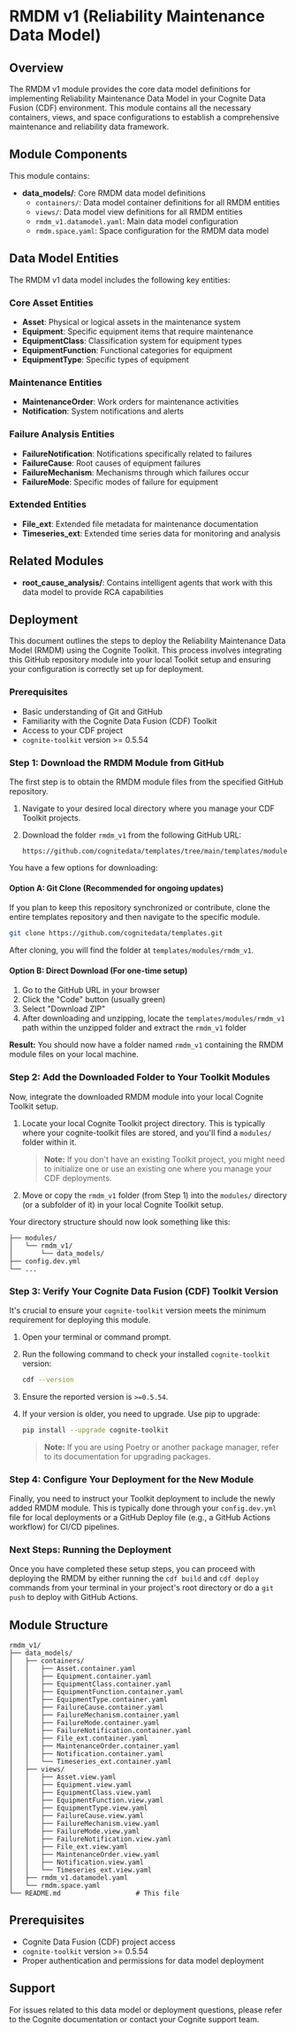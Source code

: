 # RMDM v1 (Reliability Maintenance Data Model)

## Overview

The RMDM v1 module provides the core data model definitions for implementing Reliability Maintenance Data Model in your Cognite Data Fusion (CDF) environment. This module contains all the necessary containers, views, and space configurations to establish a comprehensive maintenance and reliability data framework.

## Module Components

This module contains:
- **data_models/**: Core RMDM data model definitions
  - `containers/`: Data model container definitions for all RMDM entities
  - `views/`: Data model view definitions for all RMDM entities
  - `rmdm_v1.datamodel.yaml`: Main data model configuration
  - `rmdm.space.yaml`: Space configuration for the RMDM data model

## Data Model Entities

The RMDM v1 data model includes the following key entities:

### Core Asset Entities
- **Asset**: Physical or logical assets in the maintenance system
- **Equipment**: Specific equipment items that require maintenance
- **EquipmentClass**: Classification system for equipment types
- **EquipmentFunction**: Functional categories for equipment
- **EquipmentType**: Specific types of equipment

### Maintenance Entities
- **MaintenanceOrder**: Work orders for maintenance activities
- **Notification**: System notifications and alerts

### Failure Analysis Entities
- **FailureNotification**: Notifications specifically related to failures
- **FailureCause**: Root causes of equipment failures
- **FailureMechanism**: Mechanisms through which failures occur
- **FailureMode**: Specific modes of failure for equipment

### Extended Entities
- **File_ext**: Extended file metadata for maintenance documentation
- **Timeseries_ext**: Extended time series data for monitoring and analysis

## Related Modules

- **root_cause_analysis/**: Contains intelligent agents that work with this data model to provide RCA capabilities

## Deployment

This document outlines the steps to deploy the Reliability Maintenance Data Model (RMDM) using the Cognite Toolkit. This process involves integrating this GitHub repository module into your local Toolkit setup and ensuring your configuration is correctly set up for deployment.

### Prerequisites
- Basic understanding of Git and GitHub
- Familiarity with the Cognite Data Fusion (CDF) Toolkit
- Access to your CDF project
- `cognite-toolkit` version >= 0.5.54

### Step 1: Download the RMDM Module from GitHub

The first step is to obtain the RMDM module files from the specified GitHub repository.

1. Navigate to your desired local directory where you manage your CDF Toolkit projects.

2. Download the folder `rmdm_v1` from the following GitHub URL: 
   ```
   https://github.com/cognitedata/templates/tree/main/templates/modules/rmdm_v1
   ```

You have a few options for downloading:

#### Option A: Git Clone (Recommended for ongoing updates)
If you plan to keep this repository synchronized or contribute, clone the entire templates repository and then navigate to the specific module.

```bash
git clone https://github.com/cognitedata/templates.git
```

After cloning, you will find the folder at `templates/modules/rmdm_v1`.

#### Option B: Direct Download (For one-time setup)
1. Go to the GitHub URL in your browser
2. Click the "Code" button (usually green)
3. Select "Download ZIP"
4. After downloading and unzipping, locate the `templates/modules/rmdm_v1` path within the unzipped folder and extract the `rmdm_v1` folder

**Result:** You should now have a folder named `rmdm_v1` containing the RMDM module files on your local machine.

### Step 2: Add the Downloaded Folder to Your Toolkit Modules

Now, integrate the downloaded RMDM module into your local Cognite Toolkit setup.

1. Locate your local Cognite Toolkit project directory. This is typically where your cognite-toolkit files are stored, and you'll find a `modules/` folder within it.

   > **Note:** If you don't have an existing Toolkit project, you might need to initialize one or use an existing one where you manage your CDF deployments.

2. Move or copy the `rmdm_v1` folder (from Step 1) into the `modules/` directory (or a subfolder of it) in your local Cognite Toolkit setup.

Your directory structure should now look something like this:

```
├── modules/
│   └── rmdm_v1/
│       └── data_models/
├── config.dev.yml
└── ...
```

### Step 3: Verify Your Cognite Data Fusion (CDF) Toolkit Version

It's crucial to ensure your `cognite-toolkit` version meets the minimum requirement for deploying this module.

1. Open your terminal or command prompt.

2. Run the following command to check your installed `cognite-toolkit` version:
   ```bash
   cdf --version
   ```

3. Ensure the reported version is `>=0.5.54`.

4. If your version is older, you need to upgrade. Use pip to upgrade:
   ```bash
   pip install --upgrade cognite-toolkit
   ```

   > **Note:** If you are using Poetry or another package manager, refer to its documentation for upgrading packages.

### Step 4: Configure Your Deployment for the New Module

Finally, you need to instruct your Toolkit deployment to include the newly added RMDM module. This is typically done through your `config.dev.yml` file for local deployments or a GitHub Deploy file (e.g., a GitHub Actions workflow) for CI/CD pipelines.

### Next Steps: Running the Deployment

Once you have completed these setup steps, you can proceed with deploying the RMDM by either running the `cdf build` and `cdf deploy` commands from your terminal in your project's root directory or do a `git push` to deploy with GitHub Actions.

## Module Structure

```
rmdm_v1/
├── data_models/
│   ├── containers/
│   │   ├── Asset.container.yaml
│   │   ├── Equipment.container.yaml
│   │   ├── EquipmentClass.container.yaml
│   │   ├── EquipmentFunction.container.yaml
│   │   ├── EquipmentType.container.yaml
│   │   ├── FailureCause.container.yaml
│   │   ├── FailureMechanism.container.yaml
│   │   ├── FailureMode.container.yaml
│   │   ├── FailureNotification.container.yaml
│   │   ├── File_ext.container.yaml
│   │   ├── MaintenanceOrder.container.yaml
│   │   ├── Notification.container.yaml
│   │   └── Timeseries_ext.container.yaml
│   ├── views/
│   │   ├── Asset.view.yaml
│   │   ├── Equipment.view.yaml
│   │   ├── EquipmentClass.view.yaml
│   │   ├── EquipmentFunction.view.yaml
│   │   ├── EquipmentType.view.yaml
│   │   ├── FailureCause.view.yaml
│   │   ├── FailureMechanism.view.yaml
│   │   ├── FailureMode.view.yaml
│   │   ├── FailureNotification.view.yaml
│   │   ├── File_ext.view.yaml
│   │   ├── MaintenanceOrder.view.yaml
│   │   ├── Notification.view.yaml
│   │   └── Timeseries_ext.view.yaml
│   ├── rmdm_v1.datamodel.yaml
│   └── rmdm.space.yaml
└── README.md                   # This file
```

## Prerequisites

- Cognite Data Fusion (CDF) project access
- `cognite-toolkit` version >= 0.5.54
- Proper authentication and permissions for data model deployment

## Support

For issues related to this data model or deployment questions, please refer to the Cognite documentation or contact your Cognite support team.

